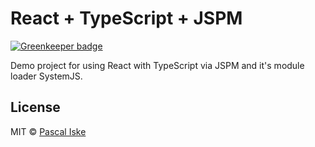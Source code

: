 # React + TypeScript + JSPM

[![Greenkeeper badge](https://badges.greenkeeper.io/pascaliske/react-typescript-jspm.svg)](https://greenkeeper.io/)

Demo project for using React with TypeScript via JSPM and it's module loader SystemJS.

## License
MIT © [Pascal Iske](https://pascal-iske.de)

